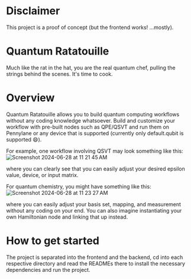# Disclaimer
This project is a proof of concept (but the frontend works! ...mostly).

# Quantum Ratatouille
Much like the rat in the hat, you are the real quantum chef, pulling the strings behind the scenes. 
It's time to cook.

# Overview
Quantum Ratatouille allows you to build quantum computing workflows without any coding knowledge whatsoever. Build and customize your workflow with pre-built nodes such as QPE/QSVT and run them on Pennylane or any device that is supported (currently only default.qubit is supported 😄).

For example, one workflow involving QSVT may look something like this:
![Screenshot 2024-06-28 at 11 21 45 AM](https://github.com/austingmhuang/quantum_ratatouille/assets/65315367/459d54b5-a46d-421f-bc7d-67ec781a0570)

where you can clearly see that you can easily adjust your desired epsilon value, device, or input matrix.

For quantum chemistry, you might have something like this:
![Screenshot 2024-06-28 at 11 23 27 AM](https://github.com/austingmhuang/quantum_ratatouille/assets/65315367/cb3a78e8-53f0-499a-9c52-546f46f85ece)

where you can easily adjust your basis set, mapping, and measurement without any coding on your end. You can also imagine instantiating your own Hamiltonian node and linking that up instead.

# How to get started
The project is separated into the frontend and the backend, cd into each respective directory and read the READMEs there to install the necessary dependencies and run the project.
